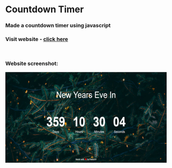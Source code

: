 # Countdown Timer

### Made a countdown timer using javascript

### Visit website - [click here](https://dwivedyaakash.github.io/countdown-timer/)

<br/>

### Website screenshot:
<img src="screenshot.png"/>
